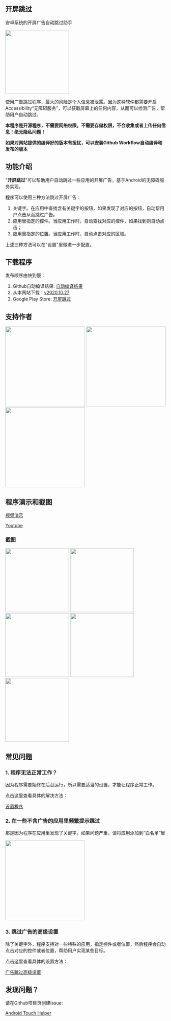 ## 开屏跳过

安卓系统的开屏广告自动跳过助手

<p>
<img src="touch_helper.png" width="200">
</p>

使用广告跳过程序，最大的风险是个人信息被泄露。因为这种软件都需要开启Accessibility“无障碍服务”，可以获取屏幕上的任何内容，从而可以检测广告，帮助用户自动跳过。

**本程序是开源程序，不需要网络权限，不需要存储权限，不会收集或者上传任何信息！绝无隐私问题！**

**如果对网站提供的编译好的版本有担忧，可以安装Github Workflow自动编译和发布的版本**

## 功能介绍

"**开屏跳过**"可以帮助用户自动跳过一些应用的开屏广告，基于Android的无障碍服务实现。

程序可以使用三种方法跳过开屏广告：

1. 关键字。在应用中查找含有关键字的按钮，如果发现了对应的按钮，自动帮用户点击从而跳过广告。
2. 应用里指定的控件。当应用工作时，自动查找对应的控件，如果找到则自动点击；
3. 应用里指定的位置。当应用工作时，自动点击对应的区域。

上述三种方法可以在"设置"里做进一步配置。


## 下载程序

发布顺序由快到慢：

1. Github自动编译结果: [自动编译结果](https://github.com/zfdang/Android-Touch-Helper/releases)
2. 从本网站下载：[v2020.10.27](TouchHelper-release-v2020.10.27.apk)
3. Google Play Store: [开屏跳过](https://play.google.com/store/apps/details?id=com.zfdang.touchhelper)

## 支持作者

<p>
<img src="alipay5.jpeg" width="250">
<img src="alipay10.jpeg" width="250">
<img src="wechatpay.jpeg" width="250">
</p>

## 程序演示和截图

[视频演示](touch_helper.mp4)

[Youtube](https://www.youtube.com/watch?v=_Ko-HM7sFps)

### 截图

<p>
<img src="images/status.jpeg" width="200">
<img src="images/settings.jpeg" width="200">
<img src="images/keyword.jpeg" width="200">
<img src="images/customization.jpeg" width="200">
<img src="images/about.jpeg" width="200">
</p>

## 常见问题

### 1. 程序无法正常工作？

因为程序需要始终在后台运行，所以需要适当的设置，才能让程序正常工作。

点击这里查看具体的解决方法：

[设置程序](/enable)

### 2. 在一些不含广告的应用里频繁提示跳过

那是因为程序在应用里发现了关键字。如果问题严重，请将应用添加到“白名单”里

<p>
<img src="whitelist.jpeg" width="250">
</p>

### 3. 跳过广告的高级设置

除了关键字外，程序支持对一些特殊的应用，指定控件或者位置，然后程序会自动点击对应的控件或者位置，帮助用户实现某些目标。

点击这里查看具体的设置方法：

[广告跳过高级设置](/settings)

## 发现问题？

请在Github项目页创建Issue:

[Android Touch Helper](https://github.com/zfdang/Android-Touch-Helper)




